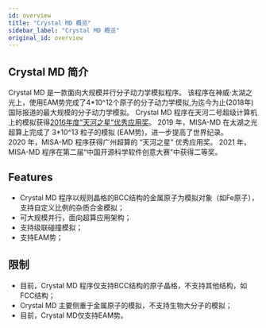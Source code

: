 ```yaml
---
id: overview
title: "Crystal MD 概览"
sidebar_label: "Crystal MD 概览"
original_id: overview
---
```


## Crystal MD 简介

Crystal MD 是一款面向大规模并行分子动力学模拟程序。
该程序在神威·太湖之光上，使用EAM势完成了4\*10^12个原子的分子动力学模拟,为迄今为止(2018年)国际报道的最大规模的分子动力学模拟。
Crystal MD 程序在天河二号超级计算机上的模拟获得[2016年度"天河之星"优秀应用奖](http://www.nscc-gz.cn/newsdetail.html?7689)。
2019 年，MISA-MD 在太湖之光超算上完成了 3\*10^13 粒子的模拟 (EAM势)，进一步提高了世界纪录。  
2020 年，MISA-MD 程序获得广州超算的 “天河之星” 优秀应用奖。
2021 年，MISA-MD 程序在第二届“中国开源科学软件创意大赛”中获得二等奖。

## Features
- Crystal MD 程序以规则晶格的BCC结构的金属原子为模拟对象（如Fe原子），支持自定义比例的杂质合金模拟；
- 可大规模并行，面向超算应用架构；
- 支持级联碰撞模拟；
- 支持EAM势；

## 限制
 - 目前，Crystal MD 程序仅支持BCC结构的原子晶格，不支持其他结构，如FCC结构；
 - Crystal MD 主要侧重于金属原子的模拟，不支持生物大分子的模拟；
 - 目前，Crystal MD仅支持EAM势。
